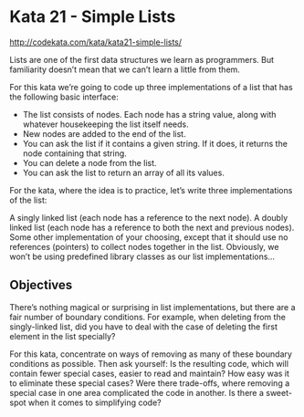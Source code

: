# Kata 21 - Simple Lists

http://codekata.com/kata/kata21-simple-lists/

Lists are one of the first data structures we learn as programmers. But familiarity doesn’t mean that we can’t learn a little from them.

For this kata we’re going to code up three implementations of a list that has the following basic interface:

 - The list consists of nodes. Each node has a string value, along with whatever housekeeping the list itself needs.
 - New nodes are added to the end of the list.
 - You can ask the list if it contains a given string. If it does, it returns the node containing that string.
 - You can delete a node from the list.
 - You can ask the list to return an array of all its values.

For the kata, where the idea is to practice, let’s write three implementations of the list:

A singly linked list (each node has a reference to the next node).
A doubly linked list (each node has a reference to both the next and previous nodes).
Some other implementation of your choosing, except that it should use no references (pointers) to collect nodes together in the list.
Obviously, we won’t be using predefined library classes as our list implementations…

## Objectives

There’s nothing magical or surprising in list implementations, but there are a fair number of boundary conditions. For example, when deleting from the singly-linked list, did you have to deal with the case of deleting the first element in the list specially?

For this kata, concentrate on ways of removing as many of these boundary conditions as possible. Then ask yourself: Is the resulting code, which will contain fewer special cases, easier to read and maintain? How easy was it to eliminate these special cases? Were there trade-offs, where removing a special case in one area complicated the code in another. Is there a sweet-spot when it comes to simplifying code?